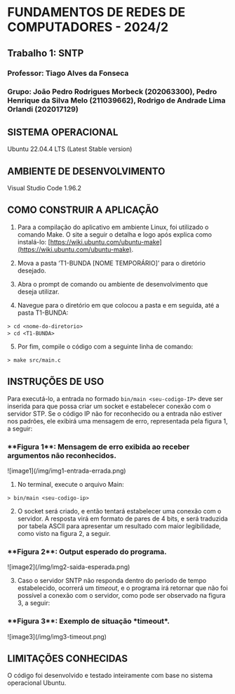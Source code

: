 # **FUNDAMENTOS DE REDES DE COMPUTADORES - 2024/2**
## **Trabalho 1: SNTP**
### Professor: Tiago Alves da Fonseca
### Grupo: João Pedro Rodrigues Morbeck (202063300), Pedro Henrique da Silva Melo (211039662), Rodrigo de Andrade Lima Orlandi (202017129)

## SISTEMA OPERACIONAL
Ubuntu 22.04.4 LTS (Latest Stable version)

## AMBIENTE DE DESENVOLVIMENTO 
Visual Studio Code 1.96.2

## COMO CONSTRUIR A APLICAÇÃO
1.  Para a compilação do aplicativo em ambiente Linux, foi utilizado o comando Make. O site a seguir o detalha e logo após explica como instalá-lo: [https://wiki.ubuntu.com/ubuntu-make](https://wiki.ubuntu.com/ubuntu-make).

2.  Mova a pasta ‘T1-BUNDA [NOME TEMPORÁRIO]’ para o diretório desejado.

3. Abra o prompt de comando ou ambiente de desenvolvimento que deseja utilizar.

4. Navegue para o diretório em que colocou a pasta e em seguida, até a pasta T1-BUNDA:

```
> cd <nome-do-diretorio>
> cd <T1-BUNDA>
```
5. Por fim, compile o código com a seguinte linha de comando:

```
> make src/main.c
```
## INSTRUÇÕES DE USO

Para executá-lo, a entrada no formado `bin/main <seu-codigo-IP>` deve ser inserida para que possa criar um socket e estabelecer conexão com o servidor STP. Se o código IP não for reconhecido ou a entrada não estiver nos padrões, ele exibirá uma mensagem de erro, representada pela figura 1, a seguir:

<p style="text-align: center;"><h3>**Figura 1**: Mensagem de erro exibida ao receber argumentos não reconhecidos.</h3></p>
![image1](/img/img1-entrada-errada.png)

1. No terminal, execute o arquivo Main:

```
> bin/main <seu-codigo-ip>
```
2. O socket será criado, e então tentará estabelecer uma conexão com o servidor. A resposta virá em formato de pares de 4 bits, e será traduzida por tabela ASCII para apresentar um resultado com maior legibilidade, como visto na figura 2, a seguir. 

<p style="text-align: center;"><h3>**Figura 2**: Output esperado do programa.</h3></p>
![image2](/img/img2-saida-esperada.png)

3. Caso o servidor SNTP não responda dentro do período de tempo estabelecido, ocorrerá um *timeout*, e o programa irá retornar que não foi possível a conexão com o servidor, como pode ser observado na figura 3, a seguir:

<p style="text-align: center;"><h3>**Figura 3**: Exemplo de situação *timeout*.</h3></p>
![image3](/img/img3-timeout.png)

## LIMITAÇÕES CONHECIDAS

O código foi desenvolvido e testado inteiramente com base no sistema operacional Ubuntu.
